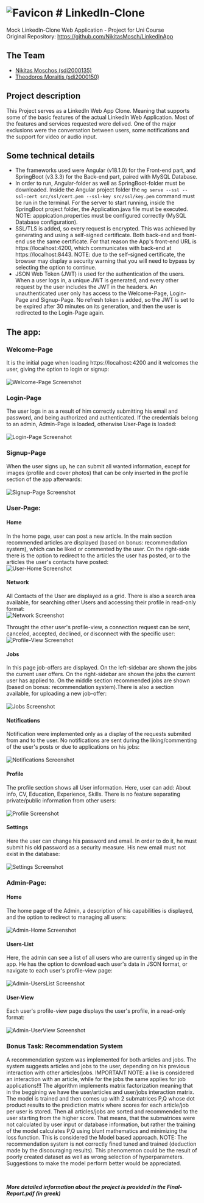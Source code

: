# ![Favicon](https://github.com/sdi2000150/LinkedIn-Clone/blob/main/Frontend-v1.0/src/assets/icons/favicon.png) # LinkedIn-Clone
Mock LinkedIn-Clone Web Application - Project for Uni Course<br>
Original Repository: https://github.com/NikitasMosch/LinkedInApp

## The Team
- [Nikitas Moschos (sdi2000135)](https://github.com/NikitasMosch)  
- [Theodoros Moraitis (sdi2000150)](https://github.com/sdi2000150)

## Project description
This Project serves as a LinkedIn Web App Clone. Meaning that supports some of the basic features of the actual LinkedIn Web Application.
Most of the features and services requested were delived. One of the major exclusions were the conversation between users, some notifications and 
the support for video or audio input.

## Some technical details
- The frameworks used were Angular (v18.1.0) for the Front-end part, and SpringBoot (v3.3.3) for the Back-end part, paired with MySQL Database.
- In order to run, Angular-folder as well as SpringBoot-folder must be downloaded. Inside the Angular project folder the `ng serve --ssl --ssl-cert src/ssl/cert.pem --ssl-key src/ssl/key.pem` command must be run in the terminal. For the server to start running, inside the SpringBoot project folder, the Application.java file must be executed. NOTE: apppication.properties must be configured correctly (MySQL Database configuration).
- SSL/TLS is added, so every request is encrypted. This was achieved by generating and using a self-signed certificate. Both back-end and front-end use the same certificate. For that reason the App's front-end URL is https://localhost:4200, which communicates with back-end at https://localhost:8443. NOTE: due to the self-signed certificate, the browser may display a security warning that you will need to bypass by selecting the option to continue.
- JSON Web Token (JWT) is used for the authentication of the users. When a user logs in, a unique JWT is generated, and every other request by the user includes the JWT in the headers. An unauthenticated user only has access to the Welcome-Page, Login-Page and Signup-Page. No refresh token is added, so the JWT is set to be expired after 30 minutes on its generation, and then the user is redirected to the Login-Page again.
## The app:
### Welcome-Page
It is the initial page when loading https://localhost:4200 and it welcomes the user, giving the option to login or signup:
<br><br>
![Welcome-Page Screenshot](https://github.com/NikitasMosch/LinkedInApp/blob/main/Screenshots/welcome-page.png)

### Login-Page
The user logs in as a result of him correctly submitting his email and password, and being authorized and authenticated. If the credentials belong to an admin, Admin-Page is loaded, otherwise User-Page is loaded:
<br><br>
![Login-Page Screenshot](https://github.com/NikitasMosch/LinkedInApp/blob/main/Screenshots/login-page.png)

### Signup-Page
When the user signs up, he can submit all wanted information, except for images (profile and cover photos) that can be only inserted in the profile section of the app afterwards:
<br><br>
![Signup-Page Screenshot](https://github.com/NikitasMosch/LinkedInApp/blob/main/Screenshots/signup-page.png)

### User-Page:
#### Home
In the home page, user can post a new article. In the main section recommended articles are displayed (based on bonus: recommendation system), which can be liked or commented by the user. On the right-side there is the option to redirect to the articles the user has posted, or to the articles the user's contacts have posted:
<br>
![User-Home Screenshot](https://github.com/NikitasMosch/LinkedInApp/blob/main/Screenshots/user-home.png)

#### Network
All Contacts of the User are displayed as a grid. There is also a search area available, for searching other Users and accessing their profile in read-only format:
<br>
![Network Screenshot](https://github.com/NikitasMosch/LinkedInApp/blob/main/Screenshots/network.png)

Throught the other user's profile-view, a connection request can be sent, canceled, accepted, declined, or disconnect with the specific user:
<br>
![Profile-View Screenshot](https://github.com/NikitasMosch/LinkedInApp/blob/main/Screenshots/profile-view.png)

#### Jobs
In this page job-offers are displayed. On the left-sidebar are shown the jobs the current user offers. On the right-sidebar are shown the jobs the current user has applied to. On the middle section recommended jobs are shown (based on bonus: recommendation system).There is also a section available, for uploading a new job-offer:
<br><br>
![Jobs Screenshot](https://github.com/NikitasMosch/LinkedInApp/blob/main/Screenshots/jobs.png)

#### Notifications
Notification were implemented only as a display of the requests submited from and to the user. No notifications are sent during the liking/commenting of 
the user's posts or due to applications on his jobs:
<br><br>
![Notifications Screenshot](https://github.com/NikitasMosch/LinkedInApp/blob/main/Screenshots/notifications.png)

#### Profile
The profile section shows all User information. Here, user can add: About info, CV, Education, Experience, Skills. There is no feature separating private/public information from other users:
<br><br>
![Profile Screenshot](https://github.com/NikitasMosch/LinkedInApp/blob/main/Screenshots/profile.png)

#### Settings
Here the user can change his password and email. In order to do it, he must submit his old password as a security measure. His new 
email must not exist in the database:
<br><br>
![Settings Screenshot](https://github.com/NikitasMosch/LinkedInApp/blob/main/Screenshots/settings.png)

### Admin-Page:
#### Home
The home page of the Admin, a description of his capabilities is displayed, and the option to redirect to managing all users:
<br><br>
![Admin-Home Screenshot](https://github.com/NikitasMosch/LinkedInApp/blob/main/Screenshots/admin-home.png)

#### Users-List
Here, the admin can see a list of all users who are currently singed up in the app. He has the option to download each user's data in JSON format, or navigate to each user's profile-view page:
<br><br>
![Admin-UsersList Screenshot](https://github.com/NikitasMosch/LinkedInApp/blob/main/Screenshots/admin-userslist.png)

#### User-View
Each user's profile-view page displays the user's profile, in a read-only format:
<br><br>
![Admin-UserView Screenshot](https://github.com/NikitasMosch/LinkedInApp/blob/main/Screenshots/admin-userview.png)



### Bonus Task: Recommendation System

A recommendation system was implemented for both articles and jobs. The system suggests articles and jobs to the user, depending on his previous interaction with other articles/jobs. IMPORTANT NOTE: a like is considered an interaction with an article, while for the jobs the same applies for job applications!!! 
The algorithm implements matrix factorization meaning that in the beggining we have the user/articles and user/jobs interaction matrix. The model is trained and then comes up with 2 submatrices P,Q whose dot product results to the prediction matrix where scores for each article/job per user is stored. Then all articles/jobs are sorted and recommended to the user starting from the higher score. That means, that the submatrices were not calculated by user input or database information, but rather the training of the model calculates P,Q using blunt mathematics and minimizing the loss function. This is considered the Model based approach.
NOTE: The recommendation system is not correctly fined tuned and trained (deduction made by the discouraging results). This phenomemon could be the result of poorly created dataset as well as wrong selection of hyperparameters. Suggestions to make the model perform better would be appreciated.

<br>

**_More detailed information about the project is provided in the Final-Report.pdf (in greek)_**
